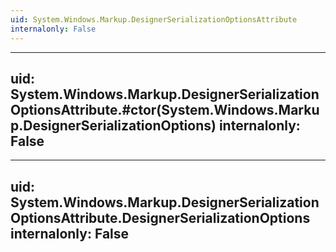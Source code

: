 ```yaml
---
uid: System.Windows.Markup.DesignerSerializationOptionsAttribute
internalonly: False
---
```


---
uid: System.Windows.Markup.DesignerSerializationOptionsAttribute.#ctor(System.Windows.Markup.DesignerSerializationOptions)
internalonly: False
---

---
uid: System.Windows.Markup.DesignerSerializationOptionsAttribute.DesignerSerializationOptions
internalonly: False
---
